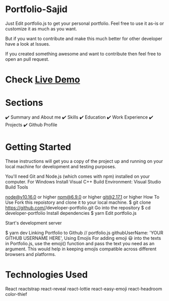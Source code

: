 # Portfolio-Sajid
Just Edit portfolio.js to get your personal portfolio. Feel free to use it as-is or customize it as much as you want.

But if you want to contribute and make this much better for other developer have a look at Issues.

If you created something awesome and want to contribute then feel free to open an pull request.

# Check [Live Demo]()

# Sections
✔️ Summary and About me
✔️ Skills
✔️ Education
✔️ Work Experience
✔️ Projects
✔️ Github Profile

# Getting Started
These instructions will get you a copy of the project up and running on your local machine for development and testing purposes.

You'll need Git and Node.js (which comes with npm) installed on your computer.
For Windows Install Visual C++ Build Environment: Visual Studio Build Tools

node@v10.16.0 or higher
npm@6.9.0 or higher
git@2.17.1 or higher
How To Use
Fork this repoistory and clone it to your local machine.
$ git clone https://github.com/<your-username>/developer-portfolio.git
Go into the repository
$ cd developer-portfolio
Install dependencies
$ yarn
Edit portfolio.js

Start's development server

$ yarn dev
Linking Portfolio to Github
  //  portfolio.js
  githubUserName: 'YOUR GITHUB USERNAME HERE',
Using Emojis
For adding emoji 😃 into the texts in Portfolio.js, use the emoji() function and pass the text you need as an argument. This would help in keeping emojis compatible across different browsers and platforms.

# Technologies Used
React
reactstrap
react-reveal
react-lottie
react-easy-emoji
react-headroom
color-thief
